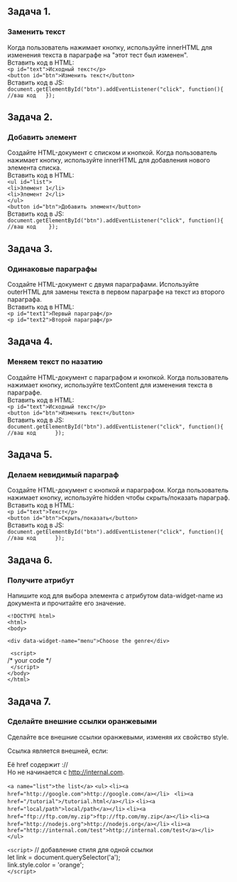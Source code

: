 ## Задача 1.   
### Заменить текст  
Когда пользователь нажимает кнопку, используйте innerHTML для изменения текста в параграфе на "этот тест был изменен".  
Вставить код в HTML:  
`<p id="text">Исходный текст</p>  `  
`<button id="btn">Изменить текст</button>`  
Вставить код в JS:   
`document.getElementById("btn").addEventListener("click", function(){  
  //ваш код  
});`  

## Задача 2.   
### Добавить элемент  
Создайте HTML-документ с списком и кнопкой. Когда пользователь нажимает кнопку, используйте innerHTML для добавления нового элемента списка.  
Вставить код в HTML:  
`<ul id="list">`  
  `<li>Элемент 1</li>`  
  `<li>Элемент 2</li>`  
`</ul>`  
`<button id="btn">Добавить элемент</button>`     
Вставить код в JS:   
`document.getElementById("btn").addEventListener("click", function(){  
    //ваш код   
});
`

## Задача 3.   
### Одинаковые параграфы  
Создайте HTML-документ с двумя параграфами. Используйте outerHTML для замены текста в первом параграфе на текст из второго параграфа.  
Вставить код в HTML:  
`<p id="text1">Первый параграф</p>`  
`<p id="text2">Второй параграф</p>`  

## Задача 4.   
### Меняем текст по назатию  
Создайте HTML-документ с параграфом и кнопкой. Когда пользователь нажимает кнопку, используйте textContent для изменения текста в параграфе.  
Вставить код в HTML:  
`<p id="text">Исходный текст</p>`  
`<button id="btn">Изменить текст</button>`  
Вставить код в JS:  
`document.getElementById("btn").addEventListener("click", function(){  
 //ваш код     
});`  

## Задача 5.   
### Делаем невидимый параграф  
Создайте HTML-документ с кнопкой и параграфом. Когда пользователь нажимает кнопку, используйте hidden чтобы скрыть/показать параграф.  
Вставить код в HTML:  
`<p id="text">Текст</p>`  
`<button id="btn">Скрыть/показать</button>`  
Вставить код в JS: 
`document.getElementById("btn").addEventListener("click", function(){  
   //ваш код     
});`  


## Задача 6.   
### Получите атрибут  
Напишите код для выбора элемента с атрибутом data-widget-name из документа и прочитайте его значение.  

`<!DOCTYPE html>`  
`<html>`  
`<body>`  

  `<div data-widget-name="menu">Choose the genre</div>`  

 ` <script>`  
    /* your code */  
 ` </script>`  
`</body>`  
`</html>`  


## Задача 7.   
### Сделайте внешние ссылки оранжевыми  
Сделайте все внешние ссылки оранжевыми, изменяя их свойство style.  

Ссылка является внешней, если:  

Её href содержит ://  
Но не начинается с http://internal.com.  

`<a name="list">the list</a>`
`<ul>`
  `<li><a href="http://google.com">http://google.com</a></li>`
 ` <li><a href="/tutorial">/tutorial.html</a></li>`
  `<li><a href="local/path">local/path</a></li>`
  `<li><a href="ftp://ftp.com/my.zip">ftp://ftp.com/my.zip</a></li>`
  `<li><a href="http://nodejs.org">http://nodejs.org</a></li>`
  `<li><a href="http://internal.com/test">http://internal.com/test</a></li>`
`</ul>`

`<script>`
  // добавление стиля для одной ссылки  
  let link = document.querySelector('a');  
  link.style.color = 'orange';  
`</script>`


